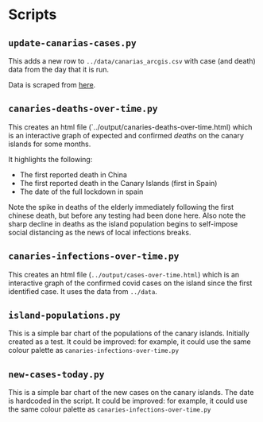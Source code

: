 # Scripts

## `update-canarias-cases.py`

This adds a new row to `../data/canarias_arcgis.csv` with case (and death) data from the day
that it is run.

Data is scraped from 
[here](https://grafcan1.maps.arcgis.com/apps/opsdashboard/index.html#/156eddd4d6fa4ff1987468d1fd70efb6).

## `canaries-deaths-over-time.py`

This creates an html file (`../output/canaries-deaths-over-time.html) which is an interactive graph
of expected and confirmed *deaths* on the canary islands for some months.

It highlights the following:
 - The first reported death in China
 - The first reported death in the Canary Islands (first in Spain)
 - The date of the full lockdown in spain
 
Note the spike in deaths of the elderly immediately following the first chinese death, but
before any testing had been done here. Also note the sharp decline in deaths as the island
population begins to self-impose social distancing as the news of local infections breaks.

## `canaries-infections-over-time.py`

This creates an html file (`../output/cases-over-time.html`) which is an interactive graph of the confirmed covid 
cases on the island since the first identified case. It uses the data from `../data`.

## `island-populations.py`

This is a simple bar chart of the populations of the canary islands. Initially created as a test. It could be
improved: for example, it could use the same colour palette as `canaries-infections-over-time.py`

## `new-cases-today.py`

This is a simple bar chart of the new cases on the canary islands. The date is hardcoded in the script. It could be
improved: for example, it could use the same colour palette as `canaries-infections-over-time.py`